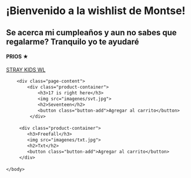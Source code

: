 <!DOCTYPE html>
<html>
    <head>
        <link rel="stylesheet" href="styles.css">
        <script src="scripts.js"></script>
        <link rel="icon" href="imagenes/cake.jpg" type="cake.jpg">
        <meta charset="utf-8">
        <meta name="viewport" content="width=device-width, initial-scale=1">
        <title>MontseWL</title>
    </head>
    <body>
        <div class="page-nav">
            <h1>¡Bienvenido a la wishlist de Montse!</h1>
                <h2>Se acerca mi cumpleaños y aun no sabes que regalarme? Tranquilo yo te ayudaré</h2>
        </div>
        <h4>PRIOS ★</h4>
        <p>
            <a href="imagenes/skzwl.jpg">STRAY KIDS WL</a>
        </p>

        <div class="page-content">
            <div class="product-container">
                <h3>17 is right here</h3>
                <img src="imagenes/svt.jpg">
                <h2>Seventeen</h2>
                <button class="button-add">Agregar al carrito</button>
             </div>

         <div class="product-container">
            <h3>Freefall</h3>
            <img src="imagenes/txt.jpg">
            <h2>Txt</h2>
            <button class="button-add">Agregar al carrito</button>
         </div>
        
    </body>
